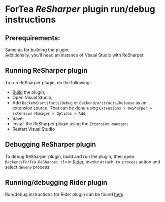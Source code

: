 ﻿ForTea *ReSharper* plugin run/debug instructions
====
Prerequirements:
----
Same as for building the plugin.  
Additionally, you'll need an instance of Visual Studio with ReSharper.  

Running ReSharper plugin
----
To run ReSharper plugin, do the following:
 - [Build](BUILD.md) the plugin;
 - Open Visual Studio;
 - Add `Backend/artifacts/Debug` or `Backend/artifacts/Release` as an extension source;
   That can be done using `Extensions > ReSharper > Extension Manager > Options > Add`;
 - Save;
 - Install the ReSharper plugin using the `Extension manager`;
 - Restart Visual Studio

Debugging ReSharper plugin
----
To debug ReSharper plugin,
build and run the plugin,
then open `Backend/ForTea.ReSharper.sln` in [Rider](https://www.jetbrains.com/rider/),
invoke `Attach to process` action and select `devenv` process.

Running/debugging Rider plugin
----
Run/debug instructions for Rider plugin can be found [here](RUN_RIDER.md).
